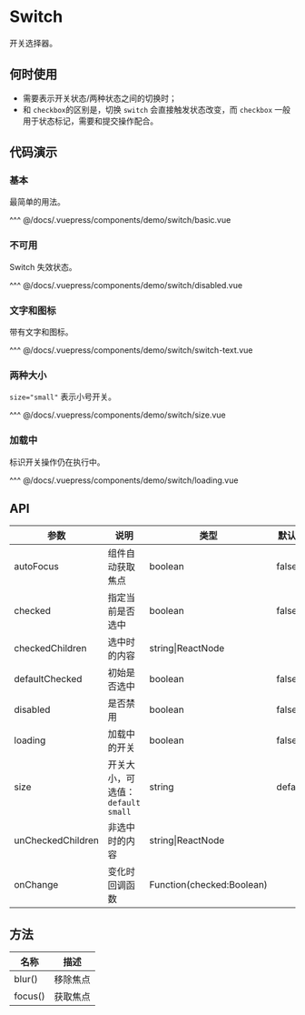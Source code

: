 # Switch

开关选择器。

## 何时使用

- 需要表示开关状态/两种状态之间的切换时；
- 和 `checkbox`的区别是，切换 `switch` 会直接触发状态改变，而 `checkbox` 一般用于状态标记，需要和提交操作配合。

## 代码演示

### 基本

最简单的用法。

<demo-switch-basic/>

<demo-code-box>
^^^ @/docs/.vuepress/components/demo/switch/basic.vue
</demo-code-box>

### 不可用

Switch 失效状态。

<demo-switch-disabled/>

<demo-code-box>
^^^ @/docs/.vuepress/components/demo/switch/disabled.vue
</demo-code-box>

### 文字和图标

带有文字和图标。

<demo-switch-switch-text/>

<demo-code-box>
^^^ @/docs/.vuepress/components/demo/switch/switch-text.vue
</demo-code-box>

### 两种大小

`size="small"` 表示小号开关。

<demo-switch-size/>

<demo-code-box>
^^^ @/docs/.vuepress/components/demo/switch/size.vue
</demo-code-box>

### 加载中

标识开关操作仍在执行中。

<demo-switch-loading/>

<demo-code-box>
^^^ @/docs/.vuepress/components/demo/switch/loading.vue
</demo-code-box>

## API

| 参数              | 说明                                | 类型                      | 默认值  |
| ----------------- | ----------------------------------- | ------------------------- | ------- |
| autoFocus         | 组件自动获取焦点                    | boolean                   | false   |
| checked           | 指定当前是否选中                    | boolean                   | false   |
| checkedChildren   | 选中时的内容                        | string\|ReactNode         |         |
| defaultChecked    | 初始是否选中                        | boolean                   | false   |
| disabled          | 是否禁用                            | boolean                   | false   |
| loading           | 加载中的开关                        | boolean                   | false   |
| size              | 开关大小，可选值：`default` `small` | string                    | default |
| unCheckedChildren | 非选中时的内容                      | string\|ReactNode         |         |
| onChange          | 变化时回调函数                      | Function(checked:Boolean) |         |

## 方法

| 名称    | 描述     |
| ------- | -------- |
| blur()  | 移除焦点 |
| focus() | 获取焦点 |
